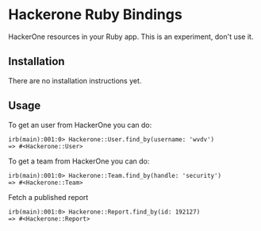 # Hackerone Ruby Bindings

HackerOne resources in your Ruby app. This is an experiment, don't use it.

## Installation

There are no installation instructions yet.

## Usage

To get an user from HackerOne you can do:
```lang=ruby
irb(main):001:0> Hackerone::User.find_by(username: 'wvdv')
=> #<Hackerone::User>
```

To get a team from HackerOne you can do:
```lang=ruby
irb(main):001:0> Hackerone::Team.find_by(handle: 'security')
=> #<Hackerone::Team>
```

Fetch a published report
```lang=ruby
irb(main):001:0> Hackerone::Report.find_by(id: 192127)
=> #<Hackerone::Report>
```
